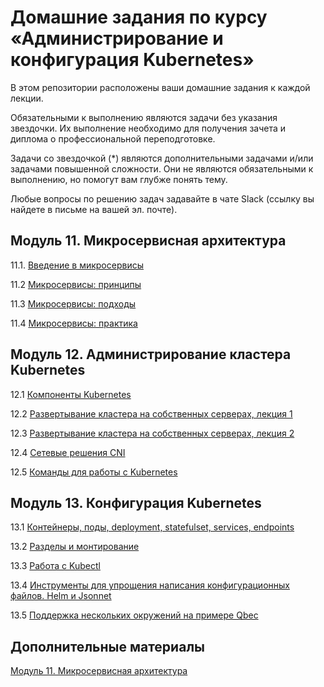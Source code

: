 # Домашние задания по курсу «Администрирование и конфигурация Kubernetes»

В этом репозитории расположены ваши домашние задания к каждой лекции. 

Обязательными к выполнению являются задачи без указания звездочки. Их выполнение необходимо для получения зачета и диплома о профессиональной переподготовке.

Задачи со звездочкой (*) являются дополнительными задачами и/или задачами повышенной сложности. Они не являются обязательными к выполнению, но помогут вам глубже понять тему.

Любые вопросы по решению задач задавайте в чате Slack (ссылку вы найдете в письме на вашей эл. почте).

## Модуль 11. Микросервисная архитектура

11.1. [Введение в микросервисы]()

11.2  [Микросервисы: принципы]()

11.3  [Микросервисы: подходы]()

11.4  [Микросервисы: практика]()


## Модуль 12. Администрирование кластера Kubernetes

12.1 [Компоненты Kubernetes]()

12.2 [Развертывание кластера на собственных серверах, лекция 1]()

12.3 [Развертывание кластера на собственных серверах, лекция 2]()

12.4 [Сетевые решения CNI]()

12.5 [Команды для работы с Kubernetes]()


## Модуль 13. Конфигурация Kubernetes	

13.1 [Контейнеры, поды, deployment, statefulset, services, endpoints]()

13.2 [Разделы и монтирование]()

13.3 [Работа c Kubectl]()

13.4 [Инструменты для упрощения написания конфигурационных файлов. Helm и Jsonnet]()

13.5 [Поддержка нескольких окружений на примере Qbec]()


## Дополнительные материалы

[Модуль 11. Микросервисная архитектура]()
